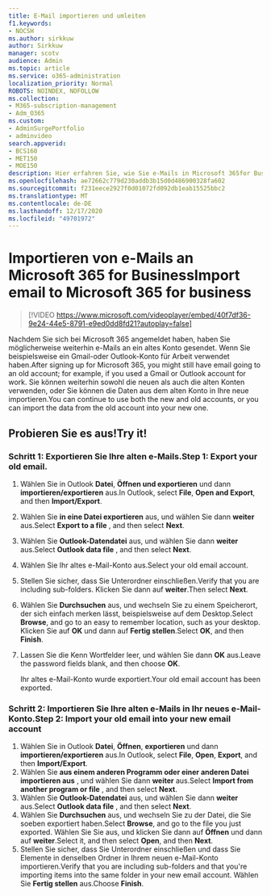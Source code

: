 ```yaml
---
title: E-Mail importieren und umleiten
f1.keywords:
- NOCSH
ms.author: sirkkuw
author: Sirkkuw
manager: scotv
audience: Admin
ms.topic: article
ms.service: o365-administration
localization_priority: Normal
ROBOTS: NOINDEX, NOFOLLOW
ms.collection:
- M365-subscription-management
- Adm_O365
ms.custom:
- AdminSurgePortfolio
- adminvideo
search.appverid:
- BCS160
- MET150
- MOE150
description: Hier erfahren Sie, wie Sie e-Mails in Microsoft 365for Business importieren.
ms.openlocfilehash: ae72662c779d230addb3b15d0d486900328fa602
ms.sourcegitcommit: f231eece2927f0d01072fd092db1eab15525bbc2
ms.translationtype: MT
ms.contentlocale: de-DE
ms.lasthandoff: 12/17/2020
ms.locfileid: "49701972"
---
```

# <a name="import-email-to-microsoft-365-for-business"></a><span data-ttu-id="25dff-103">Importieren von e-Mails an Microsoft 365 for Business</span><span class="sxs-lookup"><span data-stu-id="25dff-103">Import email to Microsoft 365 for business</span></span> 

> [!VIDEO https://www.microsoft.com/videoplayer/embed/40f7df36-9e24-44e5-8791-e9ed0dd8fd21?autoplay=false]

<span data-ttu-id="25dff-104">Nachdem Sie sich bei Microsoft 365 angemeldet haben, haben Sie möglicherweise weiterhin e-Mails an ein altes Konto gesendet. Wenn Sie beispielsweise ein Gmail-oder Outlook-Konto für Arbeit verwendet haben.</span><span class="sxs-lookup"><span data-stu-id="25dff-104">After signing up for Microsoft 365, you might still have email going to an old account; for example, if you used a Gmail or Outlook account for work.</span></span> <span data-ttu-id="25dff-105">Sie können weiterhin sowohl die neuen als auch die alten Konten verwenden, oder Sie können die Daten aus dem alten Konto in Ihre neue importieren.</span><span class="sxs-lookup"><span data-stu-id="25dff-105">You can continue to use both the new and old accounts, or you can import the data from the old account into your new one.</span></span>

## <a name="try-it"></a><span data-ttu-id="25dff-106">Probieren Sie es aus!</span><span class="sxs-lookup"><span data-stu-id="25dff-106">Try it!</span></span>

### <a name="step-1-export-your-old-email"></a><span data-ttu-id="25dff-107">Schritt 1: Exportieren Sie Ihre alten e-Mails.</span><span class="sxs-lookup"><span data-stu-id="25dff-107">Step 1: Export your old email.</span></span>

1. <span data-ttu-id="25dff-108">Wählen Sie in Outlook  **Datei**, **Öffnen und exportieren** und dann **importieren/exportieren** aus.</span><span class="sxs-lookup"><span data-stu-id="25dff-108">In Outlook, select  **File**, **Open and Export**, and then **Import/Export**.</span></span>
2. <span data-ttu-id="25dff-109">Wählen Sie  **in eine Datei exportieren** aus, und wählen Sie dann  **weiter** aus.</span><span class="sxs-lookup"><span data-stu-id="25dff-109">Select  **Export to a file** , and then select  **Next**.</span></span>
3. <span data-ttu-id="25dff-110">Wählen Sie  **Outlook-Datendatei** aus, und wählen Sie dann  **weiter** aus.</span><span class="sxs-lookup"><span data-stu-id="25dff-110">Select  **Outlook data file** , and then select  **Next**.</span></span>
4. <span data-ttu-id="25dff-111">Wählen Sie Ihr altes e-Mail-Konto aus.</span><span class="sxs-lookup"><span data-stu-id="25dff-111">Select your old email account.</span></span>
5. <span data-ttu-id="25dff-112">Stellen Sie sicher, dass Sie Unterordner einschließen.</span><span class="sxs-lookup"><span data-stu-id="25dff-112">Verify that you are including sub-folders.</span></span> <span data-ttu-id="25dff-113">Klicken Sie dann auf  **weiter**.</span><span class="sxs-lookup"><span data-stu-id="25dff-113">Then select  **Next**.</span></span>
6. <span data-ttu-id="25dff-114">Wählen Sie  **Durchsuchen** aus, und wechseln Sie zu einem Speicherort, der sich einfach merken lässt, beispielsweise auf dem Desktop.</span><span class="sxs-lookup"><span data-stu-id="25dff-114">Select  **Browse**, and go to an easy to remember location, such as your desktop.</span></span> <span data-ttu-id="25dff-115">Klicken Sie auf  **OK** und dann auf **Fertig stellen**.</span><span class="sxs-lookup"><span data-stu-id="25dff-115">Select  **OK**, and then **Finish**.</span></span>
7. <span data-ttu-id="25dff-116">Lassen Sie die Kenn Wortfelder leer, und wählen Sie dann **OK** aus.</span><span class="sxs-lookup"><span data-stu-id="25dff-116">Leave the password fields blank, and then choose **OK**.</span></span>

    <span data-ttu-id="25dff-117">Ihr altes e-Mail-Konto wurde exportiert.</span><span class="sxs-lookup"><span data-stu-id="25dff-117">Your old email account has been exported.</span></span>

### <a name="step-2-import-your-old-email-into-your-new-email-account"></a><span data-ttu-id="25dff-118">Schritt 2: Importieren Sie Ihre alten e-Mails in Ihr neues e-Mail-Konto.</span><span class="sxs-lookup"><span data-stu-id="25dff-118">Step 2: Import your old email into your new email account</span></span>

1. <span data-ttu-id="25dff-119">Wählen Sie in Outlook  **Datei**, **Öffnen**,  **exportieren** und dann **importieren/exportieren** aus.</span><span class="sxs-lookup"><span data-stu-id="25dff-119">In Outlook, select  **File**, **Open**,  **Export**, and then **Import/Export**.</span></span>
2. <span data-ttu-id="25dff-120">Wählen Sie  **aus einem anderen Programm oder einer anderen Datei importieren aus** , und wählen Sie dann  **weiter** aus.</span><span class="sxs-lookup"><span data-stu-id="25dff-120">Select  **Import from another program or file** , and then select  **Next**.</span></span>
3. <span data-ttu-id="25dff-121">Wählen Sie  **Outlook-Datendatei** aus, und wählen Sie dann  **weiter** aus.</span><span class="sxs-lookup"><span data-stu-id="25dff-121">Select  **Outlook data file** , and then select  **Next**.</span></span>
4. <span data-ttu-id="25dff-122">Wählen Sie  **Durchsuchen** aus, und wechseln Sie zu der Datei, die Sie soeben exportiert haben.</span><span class="sxs-lookup"><span data-stu-id="25dff-122">Select  **Browse**, and go to the file you just exported.</span></span> <span data-ttu-id="25dff-123">Wählen Sie Sie aus, und klicken Sie dann auf  **Öffnen** und dann auf **weiter**.</span><span class="sxs-lookup"><span data-stu-id="25dff-123">Select it, and then select  **Open**, and then **Next**.</span></span>
5. <span data-ttu-id="25dff-124">Stellen Sie sicher, dass Sie Unterordner einschließen und dass Sie Elemente in denselben Ordner in Ihrem neuen e-Mail-Konto importieren.</span><span class="sxs-lookup"><span data-stu-id="25dff-124">Verify that you are including sub-folders and that you're importing items into the same folder in your new email account.</span></span> <span data-ttu-id="25dff-125">Wählen Sie **Fertig stellen** aus.</span><span class="sxs-lookup"><span data-stu-id="25dff-125">Choose  **Finish**.</span></span>